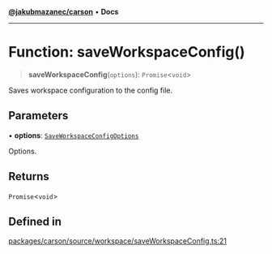 [**@jakubmazanec/carson**](../README.md) • **Docs**

---

# Function: saveWorkspaceConfig()

> **saveWorkspaceConfig**(`options`): `Promise`\<`void`\>

Saves workspace configuration to the config file.

## Parameters

• **options**: [`SaveWorkspaceConfigOptions`](../type-aliases/SaveWorkspaceConfigOptions.md)

Options.

## Returns

`Promise`\<`void`\>

## Defined in

[packages/carson/source/workspace/saveWorkspaceConfig.ts:21](https://github.com/jakubmazanec/tools/blob/e8ae4d79f84effbab1b79b1c88222a54b84f3504/packages/carson/source/workspace/saveWorkspaceConfig.ts#L21)
